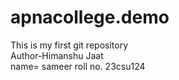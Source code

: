 # apnacollege.demo
This is my first git repository
<br>
Author-Himanshu Jaat
<br>
name= sameer
roll no. 23csu124
